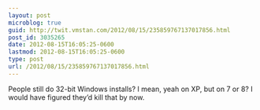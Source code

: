 ```yaml
---
layout: post
microblog: true
guid: http://twit.vmstan.com/2012/08/15/235859767137017856.html
post_id: 3035265
date: 2012-08-15T16:05:25-0600
lastmod: 2012-08-15T16:05:25-0600
type: post
url: /2012/08/15/235859767137017856.html
---
```

People still do 32-bit Windows installs? I mean, yeah on XP, but on 7 or 8? I would have figured they’d kill that by now.
